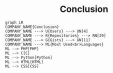 <h1 align="center">Conclusion</h1>

```mermaid
graph LR
COMPANY_NAME{Conclusion}
COMPANY_NAME ---> U{Users} ---> UN[4]
COMPANY_NAME ---> R{Repositories} ---> RN[29]
COMPANY_NAME ---> G{Gists} ---> GN[11]
COMPANY_NAME ---> ML{Most Used<br>Languages}
ML --> PHP[PHP]
ML --> C[C]
ML --> Python[Python]
ML --> HTML[HTML]
ML --> CSS[CSS]
```
